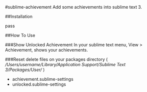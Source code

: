 #sublime-achievement
Add some achievements into sublime text 3.

##Installation

pass

##How To Use

###Show Unlocked Achievement
In your sublime text menu, View > Achievement, shows your achievements.

###Reset
delete files on your packages directory ( _/Users/username/Library/Application Support/Sublime Text 3/Packages/User/_ )

+ achievement.sublime-settings
+ unlocked.sublime-settings